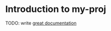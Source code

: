 # Introduction to my-proj

TODO: write [great documentation](http://jacobian.org/writing/great-documentation/what-to-write/)
